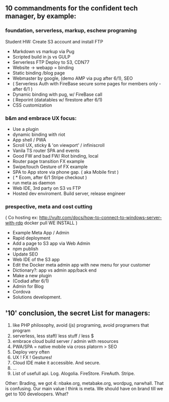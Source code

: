 
## 10 commandments for the confident tech manager, by example:

### foundation, serverless, markup, eschew programing
Student HW: Create S3 account and install FTP
- Markdown vs markup via Pug
- Scripted build in js vs GULP
- Serverless FTP Deploy to S3, CDN77
- Website -> webapp = binding
- Static binding /blog page
- Webmaster by google, (demo AMP via pug after 6/1), SEO
-  (  Serverless Auth with FireBase secure some pages for members only - after 6/1 )
- Dynamic binding with pug, w/ FireBase call
- ( Reporint (datatables w/ firestore  after 6/1)
- CSS customization

### b&m and embrace UX focus:
- Use a plugin
- dynamic binding with riot
- App shell / PWA
- Scroll UX, sticky & 'on viewport' / infiniscroll
- Vanila TS router SPA and events
- Good FW and bad FW/ Riot binding, local
- Router page transition FX example
- Swipe/touch Gesture of FX example
- SPA to App store via phone gap. ( aka Mobile first )
-  ( * Ecom, after 6/1 Stripe checkout )
- run meta as daemon
- Web IDE, 3rd party on S3 vs FTP
- Hosted dev enviroment. Build server, release engineer

### prespective, meta and cost cutting
(  Co hosting
 ex: http://vultr.com/docs/how-to-connect-to-windows-server-with-rdp
 docker pull
 WE INSTALL
)
- Example Meta App / Admin
- Rapid deployment
- Add a page to S3 app via Web Admin
- npm publish
- Update SEO
- Web IDE of the S3 app
- Edit the Docker meta admin app with new menu for your customer
- Dictionary?: app vs admin app/back end
- Make a new plugin
- (Codiad after 6/1)
- Admin for Blog
- Cordova
- Solutions development.


## '10' conclusion, the secret List for managers:

1. like PHP philosophy, avoid (js) programing, avoid programers that program
2. serverless, less staff/ less stuff / less $
3. embrace cloud build server / admin with resources
4. PWA/SPA = native mobile via cross platorm > SEO
5. Deploy very often
6. UX ! FX ! Gestures! 
7. Cloud IDE make it accessible. And secure.
9. ...
10. List of usefull api. Log. Alogolia. FireStore. FireAuth. Stripe.

Other:
Brading, we got 4: nbake.org, metabake.org, wordpug, narwhall.
That is confusing.
Our main value I think is meta. We should have on brand till we get to 100 develoopers. What?
